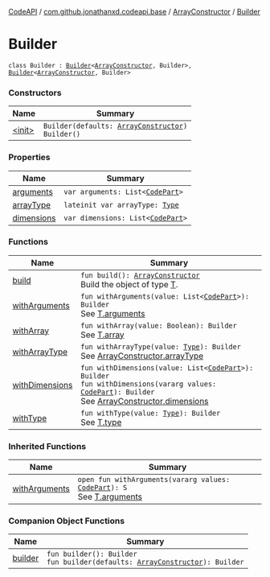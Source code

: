 [CodeAPI](../../../index.md) / [com.github.jonathanxd.codeapi.base](../../index.md) / [ArrayConstructor](../index.md) / [Builder](.)

# Builder

`class Builder : `[`Builder`](../../-argument-holder/-builder/index.md)`<`[`ArrayConstructor`](../index.md)`, Builder>, `[`Builder`](../../-typed/-builder/index.md)`<`[`ArrayConstructor`](../index.md)`, Builder>`

### Constructors

| Name | Summary |
|---|---|
| [&lt;init&gt;](-init-.md) | `Builder(defaults: `[`ArrayConstructor`](../index.md)`)`<br>`Builder()` |

### Properties

| Name | Summary |
|---|---|
| [arguments](arguments.md) | `var arguments: List<`[`CodePart`](../../../com.github.jonathanxd.codeapi/-code-part/index.md)`>` |
| [arrayType](array-type.md) | `lateinit var arrayType: `[`Type`](http://docs.oracle.com/javase/6/docs/api/java/lang/reflect/Type.html) |
| [dimensions](dimensions.md) | `var dimensions: List<`[`CodePart`](../../../com.github.jonathanxd.codeapi/-code-part/index.md)`>` |

### Functions

| Name | Summary |
|---|---|
| [build](build.md) | `fun build(): `[`ArrayConstructor`](../index.md)<br>Build the object of type [T](#). |
| [withArguments](with-arguments.md) | `fun withArguments(value: List<`[`CodePart`](../../../com.github.jonathanxd.codeapi/-code-part/index.md)`>): Builder`<br>See [T.arguments](#) |
| [withArray](with-array.md) | `fun withArray(value: Boolean): Builder`<br>See [T.array](#) |
| [withArrayType](with-array-type.md) | `fun withArrayType(value: `[`Type`](http://docs.oracle.com/javase/6/docs/api/java/lang/reflect/Type.html)`): Builder`<br>See [ArrayConstructor.arrayType](../array-type.md) |
| [withDimensions](with-dimensions.md) | `fun withDimensions(value: List<`[`CodePart`](../../../com.github.jonathanxd.codeapi/-code-part/index.md)`>): Builder`<br>`fun withDimensions(vararg values: `[`CodePart`](../../../com.github.jonathanxd.codeapi/-code-part/index.md)`): Builder`<br>See [ArrayConstructor.dimensions](../dimensions.md) |
| [withType](with-type.md) | `fun withType(value: `[`Type`](http://docs.oracle.com/javase/6/docs/api/java/lang/reflect/Type.html)`): Builder`<br>See [T.type](#) |

### Inherited Functions

| Name | Summary |
|---|---|
| [withArguments](../../-argument-holder/-builder/with-arguments.md) | `open fun withArguments(vararg values: `[`CodePart`](../../../com.github.jonathanxd.codeapi/-code-part/index.md)`): S`<br>See [T.arguments](../../-argument-holder/arguments.md) |

### Companion Object Functions

| Name | Summary |
|---|---|
| [builder](builder.md) | `fun builder(): Builder`<br>`fun builder(defaults: `[`ArrayConstructor`](../index.md)`): Builder` |
